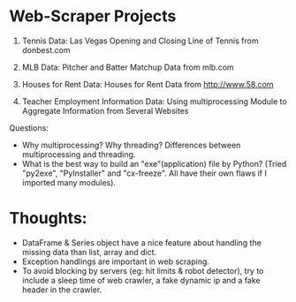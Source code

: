 # Web-Scraper Projects

1. Tennis Data:
Las Vegas Opening and Closing Line of Tennis from donbest.com

2. MLB Data:
Pitcher and Batter Matchup Data from mlb.com

2. Houses for Rent Data:
Houses for Rent Data from http://www.58.com

4. Teacher Employment Information Data: 
Using multiprocessing Module to Aggregate Information from Several Websites


Questions:
* Why multiprocessing? Why threading? Differences between multiprocessing and threading.
* What is the best way to build an "exe"(application) file by Python? (Tried "py2exe", "PyInstaller" and "cx-freeze". All have their own flaws if I imported many modules).

# Thoughts:
* DataFrame & Series object have a nice feature about handling the missing data than list, array and dict.
* Exception handlings are important in web scraping.
* To avoid blocking by servers (eg: hit limits & robot detector), try to include a sleep time of web crawler, a fake dynamic ip and a fake header in the crawler. 
